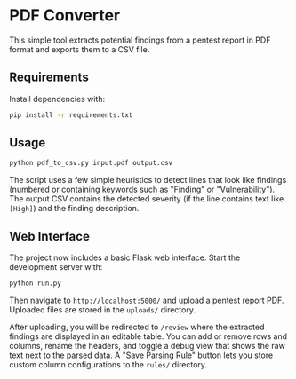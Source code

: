# PDF Converter

This simple tool extracts potential findings from a pentest report in PDF format and exports them to a CSV file.

## Requirements

Install dependencies with:

```bash
pip install -r requirements.txt
```

## Usage

```bash
python pdf_to_csv.py input.pdf output.csv
```

The script uses a few simple heuristics to detect lines that look like findings (numbered or containing keywords such as "Finding" or "Vulnerability"). The output CSV contains the detected severity (if the line contains text like `[High]`) and the finding description.


## Web Interface

The project now includes a basic Flask web interface. Start the development server with:

```bash
python run.py
```

Then navigate to `http://localhost:5000/` and upload a pentest report PDF. Uploaded files are stored in the `uploads/` directory.

After uploading, you will be redirected to `/review` where the extracted findings are displayed in an editable table. You can add or remove rows and columns, rename the headers, and toggle a debug view that shows the raw text next to the parsed data. A "Save Parsing Rule" button lets you store custom column configurations to the `rules/` directory.
